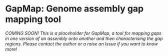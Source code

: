 # GapMap: Genome assembly gap mapping tool

_COMING SOON! This is a placeholder for GapMap, a tool for mapping gaps in one version of an assembly onto another and then characterising the gap regions. Please contact the author or a raise an Issue if you want to know more!_
